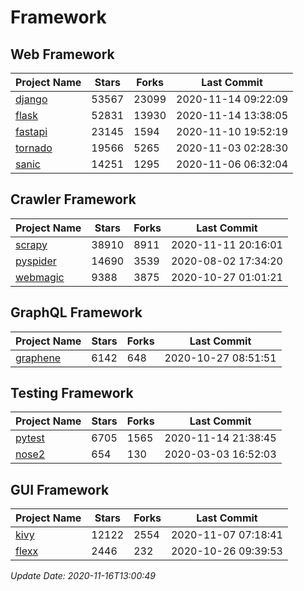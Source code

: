 # Framework

## Web Framework
| Project Name | Stars | Forks | Last Commit |
| ------------ | ----- | ----- | ----------- |
| [django](https://github.com/django/django) | 53567 | 23099 | 2020-11-14 09:22:09 |
| [flask](https://github.com/pallets/flask) | 52831 | 13930 | 2020-11-14 13:38:05 |
| [fastapi](https://github.com/tiangolo/fastapi) | 23145 | 1594 | 2020-11-10 19:52:19 |
| [tornado](https://github.com/tornadoweb/tornado) | 19566 | 5265 | 2020-11-03 02:28:30 |
| [sanic](https://github.com/huge-success/sanic) | 14251 | 1295 | 2020-11-06 06:32:04 |

## Crawler Framework
| Project Name | Stars | Forks | Last Commit |
| ------------ | ----- | ----- | ----------- |
| [scrapy](https://github.com/scrapy/scrapy) | 38910 | 8911 | 2020-11-11 20:16:01 |
| [pyspider](https://github.com/binux/pyspider) | 14690 | 3539 | 2020-08-02 17:34:20 |
| [webmagic](https://github.com/code4craft/webmagic) | 9388 | 3875 | 2020-10-27 01:01:21 |

## GraphQL Framework
| Project Name | Stars | Forks | Last Commit |
| ------------ | ----- | ----- | ----------- |
| [graphene](https://github.com/graphql-python/graphene) | 6142 | 648 | 2020-10-27 08:51:51 |

## Testing Framework
| Project Name | Stars | Forks | Last Commit |
| ------------ | ----- | ----- | ----------- |
| [pytest](https://github.com/pytest-dev/pytest) | 6705 | 1565 | 2020-11-14 21:38:45 |
| [nose2](https://github.com/nose-devs/nose2) | 654 | 130 | 2020-03-03 16:52:03 |

## GUI Framework
| Project Name | Stars | Forks | Last Commit |
| ------------ | ----- | ----- | ----------- |
| [kivy](https://github.com/kivy/kivy) | 12122 | 2554 | 2020-11-07 07:18:41 |
| [flexx](https://github.com/flexxui/flexx) | 2446 | 232 | 2020-10-26 09:39:53 |

*Update Date: 2020-11-16T13:00:49*